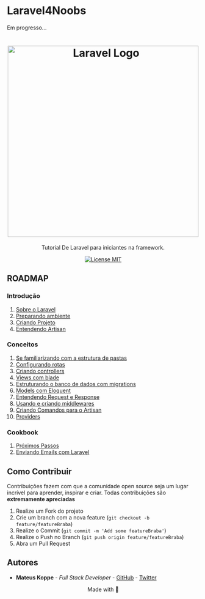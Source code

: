 # Laravel4Noobs
Em progresso...

<h1 align="center">
  <img src="./assets/logo.png" alt="Laravel Logo" width="500">
</h1>

<p align="center">Tutorial De Laravel para iniciantes na framework.</p>

<p align="center">
  <a href="https://opensource.org/licenses/MIT">
    <img src="https://img.shields.io/badge/License-MIT-orange.svg" alt="License MIT">
  </a>
</p>

## ROADMAP

### Introdução
1. [Sobre o Laravel](1-Introducao/1-Sobre.md)
1. [Preparando ambiente](1-Introducao/2-Preparando-ambiente.md)
1. [Criando Projeto](1-Introducao/3-Criando-projeto.md)
1. [Entendendo Artisan](1-Introducao/4-Artisan.md)

### Conceitos
1. [Se familiarizando com a estrutura de pastas](./2-Conceitos/1-Estrutura-de-pastas.md)
1. [Configurando rotas](./2-Conceitos/2-Rotas.md)
1. [Criando controllers](./2-Conceitos/3-Controllers.md)
1. [Views com blade](./2-Conceitos/4-Views-blade.md)
1. [Estruturando o banco de dados com migrations](./2-Conceitos/5-Migrations.md)
1. [Models com Eloquent](./2-Conceitos/6-Models-eloquent.md)
1. [Entendendo Request e Response](./2-Conceitos/7-Request-response.md)
1. [Usando e criando middlewares](./2-Conceitos/8-Middlewares.md)
1. [Criando Comandos para o Artisan](./2-Conceitos/9-Console.md)
1. [Providers](./2-Conceitos/10-Providers.md)

### Cookbook
1. [Próximos Passos](./3-Cookbook/1-Sobre-Cookbook.md)
1. [Enviando Emails com Laravel](./3-Cookbook/2-Envio-emails.md)
## Como Contribuir

Contribuições fazem com que a comunidade open source seja um lugar incrível para aprender, inspirar e criar. Todas contribuições
são **extremamente apreciadas**

1. Realize um Fork do projeto
2. Crie um branch com a nova feature (`git checkout -b feature/featureBraba`)
3. Realize o Commit (`git commit -m 'Add some featureBraba'`)
4. Realize o Push no Branch (`git push origin feature/featureBraba`)
5. Abra um Pull Request

## Autores
- **Mateus Koppe** - _Full Stack Developer_ - [GitHub](https://github.com/mateusKoppe) - [Twitter](https://twitter.com/koppemon)

<p align="center">Made with 💜</p>
